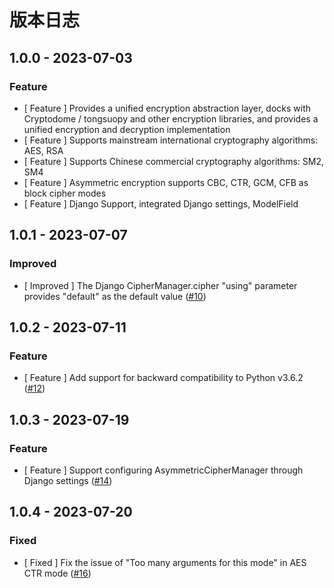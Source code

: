# 版本日志

## 1.0.0 - 2023-07-03

### Feature

* [ Feature ] Provides a unified encryption abstraction layer, docks with Cryptodome / tongsuopy and other encryption
  libraries, and provides a unified encryption and decryption implementation
* [ Feature ] Supports mainstream international cryptography algorithms: AES, RSA
* [ Feature ] Supports Chinese commercial cryptography algorithms: SM2, SM4
* [ Feature ] Asymmetric encryption supports CBC, CTR, GCM, CFB as block cipher modes
* [ Feature ] Django Support, integrated Django settings, ModelField

## 1.0.1 - 2023-07-07

### Improved

* [ Improved ] The Django CipherManager.cipher "using" parameter provides "default" as the default
  value ([#10](https://github.com/TencentBlueKing/crypto-python-sdk/issues/10))

  
## 1.0.2 - 2023-07-11

### Feature

* [ Feature ] Add support for backward compatibility to Python v3.6.2 ([#12](https://github.com/TencentBlueKing/crypto-python-sdk/issues/12))


## 1.0.3 - 2023-07-19

### Feature

* [ Feature ] Support configuring AsymmetricCipherManager through Django settings ([#14](https://github.com/TencentBlueKing/crypto-python-sdk/issues/14))


## 1.0.4 - 2023-07-20

### Fixed

* [ Fixed ] Fix the issue of "Too many arguments for this mode" in AES CTR mode ([#16](https://github.com/TencentBlueKing/crypto-python-sdk/issues/16))
